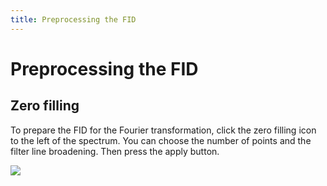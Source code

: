 ```yaml
---
title: Preprocessing the FID
---
```


# Preprocessing the FID

## Zero filling

To prepare the FID for the Fourier transformation, click the zero filling icon to the left of the spectrum. You can choose the number of points and the filter line broadening. Then press the apply button.

![](./img/zero_filling.png)


